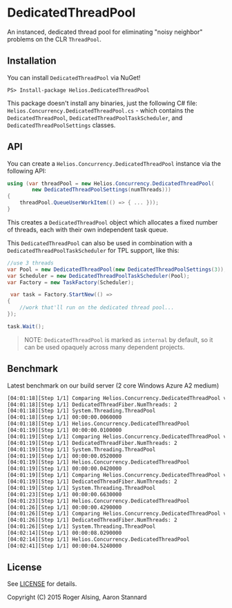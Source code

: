 # DedicatedThreadPool
An instanced, dedicated thread pool for eliminating "noisy neighbor" problems on the CLR `ThreadPool`.

## Installation

You can install `DedicatedThreadPool` via NuGet!

```
PS> Install-package Helios.DedicatedThreadPool
```

This package doesn't install any binaries, just the following C# file: `Helios.Concurrency.DedicatedThreadPool.cs` - which contains the `DedicatedThreadPool`, `DedicatedThreadPoolTaskScheduler`, and `DedicatedThreadPoolSettings` classes.

## API

You can create a `Helios.Concurrency.DedicatedThreadPool` instance via the following API:

```csharp
using (var threadPool = new Helios.Concurrency.DedicatedThreadPool(
        new DedicatedThreadPoolSettings(numThreads)))
{
    threadPool.QueueUserWorkItem(() => { ... }));
}
```

This creates a `DedicatedThreadPool` object which allocates a fixed number of threads, each with their own independent task queue.

This `DedicatedThreadPool` can also be used in combination with a `DedicatedThreadPoolTaskScheduler` for TPL support, like this:

```csharp
//use 3 threads
var Pool = new DedicatedThreadPool(new DedicatedThreadPoolSettings(3));
var Scheduler = new DedicatedThreadPoolTaskScheduler(Pool);
var Factory = new TaskFactory(Scheduler);

 var task = Factory.StartNew(() =>
{
    //work that'll run on the dedicated thread pool...
});

task.Wait();
```

> NOTE: `DedicatedThreadPool` is marked as `internal` by default, so it can be used opaquely across many dependent projects.

## Benchmark

Latest benchmark on our build server (2 core Windows Azure A2 medium)

```xml
[04:01:18][Step 1/1] Comparing Helios.Concurrency.DedicatedThreadPool vs System.Threading.ThreadPool for 10000 items
[04:01:18][Step 1/1] DedicatedThreadFiber.NumThreads: 2
[04:01:18][Step 1/1] System.Threading.ThreadPool
[04:01:18][Step 1/1] 00:00:00.0060000
[04:01:18][Step 1/1] Helios.Concurrency.DedicatedThreadPool
[04:01:19][Step 1/1] 00:00:00.0100000
[04:01:19][Step 1/1] Comparing Helios.Concurrency.DedicatedThreadPool vs System.Threading.ThreadPool for 100000 items
[04:01:19][Step 1/1] DedicatedThreadFiber.NumThreads: 2
[04:01:19][Step 1/1] System.Threading.ThreadPool
[04:01:19][Step 1/1] 00:00:00.0520000
[04:01:19][Step 1/1] Helios.Concurrency.DedicatedThreadPool
[04:01:19][Step 1/1] 00:00:00.0420000
[04:01:19][Step 1/1] Comparing Helios.Concurrency.DedicatedThreadPool vs System.Threading.ThreadPool for 1000000 items
[04:01:19][Step 1/1] DedicatedThreadFiber.NumThreads: 2
[04:01:19][Step 1/1] System.Threading.ThreadPool
[04:01:23][Step 1/1] 00:00:00.6630000
[04:01:23][Step 1/1] Helios.Concurrency.DedicatedThreadPool
[04:01:26][Step 1/1] 00:00:00.4290000
[04:01:26][Step 1/1] Comparing Helios.Concurrency.DedicatedThreadPool vs System.Threading.ThreadPool for 10000000 items
[04:01:26][Step 1/1] DedicatedThreadFiber.NumThreads: 2
[04:01:26][Step 1/1] System.Threading.ThreadPool
[04:02:14][Step 1/1] 00:00:08.0290000
[04:02:14][Step 1/1] Helios.Concurrency.DedicatedThreadPool
[04:02:41][Step 1/1] 00:00:04.5240000
```

## License

See [LICENSE](LICENSE) for details.

Copyright (C) 2015 Roger Alsing, Aaron Stannard